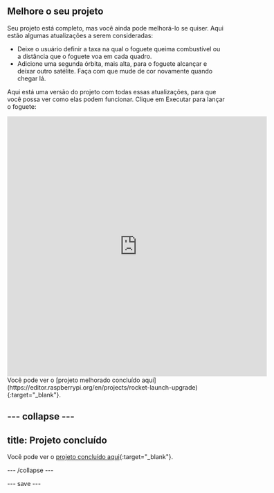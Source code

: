 ## Melhore o seu projeto
Seu projeto está completo, mas você ainda pode melhorá-lo se quiser. Aqui estão algumas atualizações a serem consideradas:

 + Deixe o usuário definir a taxa na qual o foguete queima combustível ou a distância que o foguete voa em cada quadro.
 + Adicione uma segunda órbita, mais alta, para o foguete alcançar e deixar outro satélite. Faça com que mude de cor novamente quando chegar lá.

Aqui está uma versão do projeto com todas essas atualizações, para que você possa ver como elas podem funcionar. Clique em Executar para lançar o foguete:

<iframe src="https://editor.raspberrypi.org/en/embed/viewer/rocket-launch-upgrade" width="600" height="600" frameborder="0" marginwidth="0" marginheight="0" allowfullscreen>
</iframe> Você pode ver o [projeto melhorado concluído aqui](https://editor.raspberrypi.org/en/projects/rocket-launch-upgrade){:target="_blank"}.

--- collapse ---
---
title: Projeto concluído
---

Você pode ver o [projeto concluído aqui](https://editor.raspberrypi.org/en/projects/rocket-launch-example){:target="_blank"}.

--- /collapse ---

--- save ---
